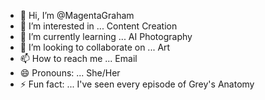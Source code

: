 - 👋 Hi, I’m @MagentaGraham
- 👀 I’m interested in ... Content Creation
- 🌱 I’m currently learning ... AI Photography
- 💞️ I’m looking to collaborate on ... Art
- 📫 How to reach me ... Email
- 😄 Pronouns: ... She/Her
- ⚡ Fun fact: ... I've seen every episode of Grey's Anatomy

<!---
MagentaGraham/MagentaGraham is a ✨ special ✨ repository because its `README.md` (this file) appears on your GitHub profile.
You can click the Preview link to take a look at your changes.
--->
